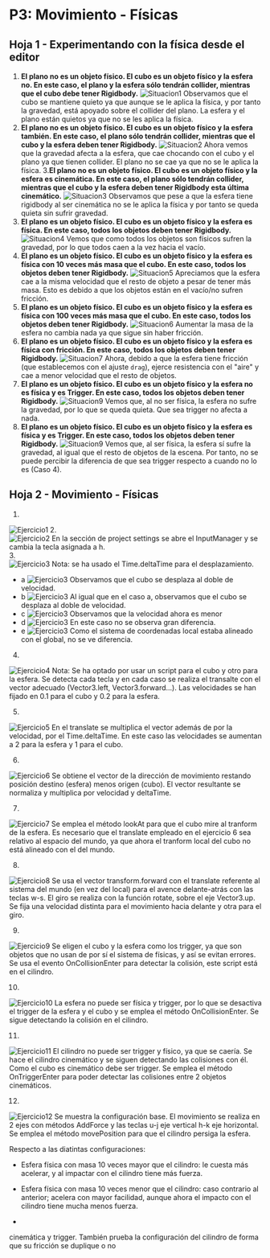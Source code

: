 # P3: Movimiento - Físicas
## Hoja 1 - Experimentando con la física desde el editor
1. **El plano no es un objeto físico. El cubo es un objeto físico y la esfera no. En este caso, el plano y la esfera sólo tendrán collider, mientras que el cubo debe tener Rigidbody.**
  ![Situacion1](img/1.gif)
Observamos que el cubo se mantiene quieto ya que aunque se le aplica la física, y por tanto la gravedad, está apoyado sobre el collider del plano. La esfera y el plano están quietos ya que no se les aplica la física.
2. **El plano no es un objeto físico. El cubo es un objeto físico y la esfera también. En este caso, el plano sólo tendrán collider, mientras que el cubo y la esfera deben tener Rigidbody.**
![Situacion2](img/2.gif)
Ahora vemos que la gravedad afecta a la esfera, que cae chocando con el cubo y el plano ya que tienen collider. El plano no se cae ya que no se le aplica la física.
3.**El plano no es un objeto físico. El cubo es un objeto físico y la esfera es cinemática. En este caso, el plano sólo tendrán collider, mientras que el cubo y la esfera deben tener Rigidbody esta última cinemático.**
![Situacion3](img/3.gif)
Observamos que pese a que la esfera tiene rigidbody al ser cinemática no se le aplica la física y por tanto se queda quieta sin sufrir gravedad.
4. **El plano es un objeto físico. El cubo es un objeto físico y la esfera es física. En este caso, todos los objetos deben tener Rigidbody.**
![Situacion4](img/4.gif)
Vemos que como todos los objetos son físicos sufren la gravedad, por lo que todos caen a la vez hacia el vacío.
5. **El plano es un objeto físico. El cubo es un objeto físico y la esfera es física con 10 veces más masa que el cubo. En este caso, todos los objetos deben tener Rigidbody.**
![Situacion5](img/5.gif)
Apreciamos que la esfera cae a la misma velocidad que el resto de objeto a pesar de tener más masa. Esto es debido a que los objetos están en el vacío/no sufren fricción.
6. **El plano es un objeto físico. El cubo es un objeto físico y la esfera es física con 100 veces más masa que el cubo. En este caso, todos los objetos deben tener Rigidbody.**
![Situacion6](img/6.gif)
Aumentar la masa de la esfera no cambia nada ya que sigue sin haber fricción.
7. **El plano es un objeto físico. El cubo es un objeto físico y la esfera es física con fricción. En este caso, todos los objetos deben tener Rigidbody.**
![Situacion7](img/7.gif)
Ahora, debido a que la esfera tiene fricción (que establecemos con el ajuste ```drag```), ejerce resistencia con el "aire" y cae a menor velocidad que el resto de objetos.
8. **El plano es un objeto físico. El cubo es un objeto físico y la esfera no es física y es Trigger. En este caso, todos los objetos deben tener Rigidbody.**
![Situacion9](img/8.gif)
Vemos que, al no ser física, la esfera no sufre la gravedad, por lo que se queda quieta. Que sea trigger no afecta a nada.
9. **El plano es un objeto físico. El cubo es un objeto físico y la esfera es física y es Trigger. En este caso, todos los objetos deben tener Rigidbody.**
![Situacion9](img/9.gif)
Vemos que, al ser física, la esfera sí sufre la gravedad, al igual que el resto de objetos de la escena. Por tanto, no se puede percibir la diferencia de que sea trigger respecto a cuando no lo es (Caso 4).

## Hoja 2 - Movimiento - Físicas
1.  
![Ejercicio1](img/Hoja2/2_1.gif)
2.  
![Ejercicio2](img/Hoja2/2_2.png)
En la sección de project settings se abre el InputManager y se cambia la tecla asignada a h.  
3.  
![Ejercicio3](img/Hoja2/2_3.gif)
Nota: se ha usado el Time.deltaTime para el desplazamiento.
 - a  ![Ejercicio3](img/Hoja2/2_3a.gif)
  Observamos que el cubo se desplaza al doble de velocidad.
 - b
![Ejercicio3](img/Hoja2/2_3b.gif)
Al igual que en el caso a, observamos que el cubo se desplaza al doble de velocidad.
 - c  ![Ejercicio3](img/Hoja2/2_3c.gif)
Observamos que la velocidad ahora es menor
 - d  ![Ejercicio3](img/Hoja2/2_3d.gif)
En este caso no se observa gran diferencia.
 - e  ![Ejercicio3](img/Hoja2/2_3e.gif)
Como el sistema de coordenadas local estaba alineado con el global, no se ve diferencia.

4.  
![Ejercicio4](img/Hoja2/2_4.gif)
Nota: Se ha optado por usar un script para el cubo y otro para la esfera. Se detecta cada tecla y en cada caso se realiza el transalte con el vector adecuado (Vector3.left, Vector3.forward...). Las velocidades se han fijado en 0.1 para el cubo y 0.2 para la esfera.

5. 
![Ejercicio5](img/Hoja2/2_5.gif)
En el translate se multiplica el vector además de por la velocidad, por el Time.deltaTime. En este caso las velocidades se aumentan a 2 para la esfera y 1 para el cubo.

6. 
![Ejercicio6](img/Hoja2/2_6.gif)
Se obtiene el vector de la dirección de movimiento restando posición destino (esfera) menos origen (cubo). El vector resultante se normaliza y multiplica por velocidad y deltaTime.

7. 
![Ejercicio7](img/Hoja2/2_7.gif)
Se emplea el método lookAt para que el cubo mire al tranform de la esfera. Es necesario que el translate empleado en el ejercicio 6 sea relativo al espacio del mundo, ya que ahora el tranform local del cubo no está alineado con el del mundo.

8. 
![Ejercicio8](img/Hoja2/2_8.gif)
Se usa el vector transform.forward con el translate referente al sistema del mundo (en vez del local) para el avence delante-atrás con las teclas w-s. El giro se realiza con la función rotate, sobre el eje Vector3.up. Se fija una velocidad distinta para el movimiento hacia delante y otra para el giro.

9. 
![Ejercicio9](img/Hoja2/2_9.gif)
Se eligen el cubo y la esfera como los trigger, ya que son objetos que no usan de por sí el sistema de físicas, y así se evitan errores. Se usa el evento OnCollisionEnter para detectar la colisión, este script está en el cilindro.

10.
![Ejercicio10](img/Hoja2/2_10.gif)
La esfera no puede ser física y trigger, por lo que se desactiva el trigger de la esfera y el cubo y se emplea el método OnCollisionEnter. Se sigue detectando la colisión en el cilindro.

11.
![Ejercicio11](img/Hoja2/2_11.gif)
El cilindro no puede ser trigger y físico, ya que se caería. Se hace el cilindro cinemático y se siguen detectando las colisiones con él. Como el cubo es cinemático debe ser trigger. Se emplea el método OnTriggerEnter para poder detectar las colisiones entre 2 objetos cinemáticos.


 12.
![Ejercicio12](img/Hoja2/2_12.gif)
Se muestra la configuración base. El movimiento se realiza en 2 ejes con métodos AddForce y las teclas u-j eje vertical h-k eje horizontal. Se emplea el método movePosition para que el cilindro persiga la esfera.

Respecto a las diatintas configuraciones:

- Esfera física con masa 10 veces mayor que el cilindro: le cuesta más acelerar, y al impactar con el cilindro tiene más fuerza.

- Esfera física con masa 10 veces menor que el cilindro: caso contrario al anterior; acelera con mayor facilidad, aunque ahora el impacto con el cilindro tiene mucha menos fuerza.
- 
 cinemática y trigger. También prueba la configuración del cilindro de forma que su fricción se duplique o no
